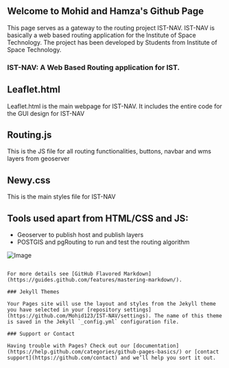 ## Welcome to Mohid and Hamza's Github Page

This page serves as a gateway to the routing project IST-NAV. IST-NAV is basically a web based routing application for the Institute of Space Technology. The project has been developed by Students from Institute of Space Technology.

### IST-NAV: A Web Based Routing application for IST.

## Leaflet.html
Leaflet.html is the main webpage for IST-NAV. It includes the entire code for the GUI design for IST-NAV 
## Routing.js
This is the JS file for all routing functionalities,  buttons, navbar and wms layers from geoserver
## Newy.css
This is the main styles file for IST-NAV
## Tools used apart from HTML/CSS and JS:
- Geoserver to publish host and publish layers
- POSTGIS and pgRouting to run and test the routing algorithm

![Image]()
```

For more details see [GitHub Flavored Markdown](https://guides.github.com/features/mastering-markdown/).

### Jekyll Themes

Your Pages site will use the layout and styles from the Jekyll theme you have selected in your [repository settings](https://github.com/Mohid123/IST-NAV/settings). The name of this theme is saved in the Jekyll `_config.yml` configuration file.

### Support or Contact

Having trouble with Pages? Check out our [documentation](https://help.github.com/categories/github-pages-basics/) or [contact support](https://github.com/contact) and we’ll help you sort it out.
